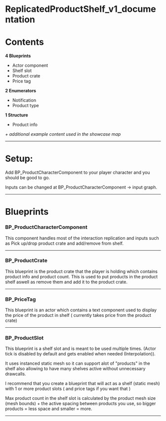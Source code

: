 # ReplicatedProductShelf_v1_documentation


# Contents

**4 Blueprints**
- Actor component
- Shelf slot
- Product crate
- Price tag

**2 Enumerators**
- Notification
- Product type
	
**1 Structure**
- Product info

*+ additional example content used in the showcase map*

---


# Setup:
Add BP_ProductCharacterComponent to your player character and you should be good to go.

Inputs can be changed at BP_ProductCharacterComponent -> input graph.

---


# Blueprints


### BP_ProductCharacterComponent

This component handles most of the interaction replication and inputs such as Pick up/drop product crate and add/remove from shelf.

---
### BP_ProductCrate

This blueprint is the product crate that the player is holding which contains product info and product count. This is used to put products in the product shelf aswell as remove them and add it to the product crate.

---
### BP_PriceTag

This blueprint is an actor which contains a text component used to display the price of the product in shelf ( currently takes price from the product crate)

---
### BP_ProductSlot

This blueprint is a shelf slot and is meant to be used multiple times. (Actor tick is disabled by default and gets enabled when needed (Interpolation)).

It uses instanced static mesh so it can support alot of "products" in the shelf also allowing to have many shelves active without unnecessary drawcalls.
	
I recommend that you create a blueprint that will act as a shelf (static mesh) with 1 or more product slots ( and price tags if you want that )	

Max product count in the shelf slot is calculated by the product mesh size (mesh bounds) + the active spacing between products you use, so bigger products = less space and smaller = more.



---
#
